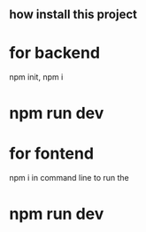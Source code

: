 ## how install this project
# for backend
npm init,
npm i
# npm run dev

# for fontend
npm i in command line to run the 
# npm run dev
